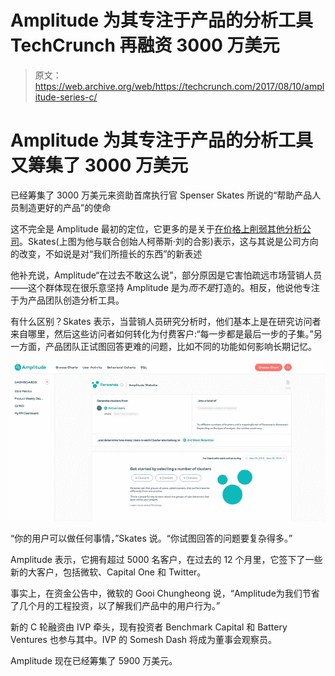 # Amplitude 为其专注于产品的分析工具 TechCrunch 再融资 3000 万美元

> 原文：<https://web.archive.org/web/https://techcrunch.com/2017/08/10/amplitude-series-c/>

# Amplitude 为其专注于产品的分析工具又筹集了 3000 万美元

已经筹集了 3000 万美元来资助首席执行官 Spenser Skates 所说的“帮助产品人员制造更好的产品”的使命

这不完全是 Amplitude 最初的定位，它更多的是关于[在价格上削弱其他分析公司](https://web.archive.org/web/20230209092559/https://techcrunch.com/2014/07/11/amplitude-the-analytics-startup-undercutting-mixpanel-raises-2-million-seed-round/)。Skates(上图为他与联合创始人柯蒂斯·刘的合影)表示，这与其说是公司方向的改变，不如说是对“我们所擅长的东西”的新表述

他补充说，Amplitude“在过去不敢这么说”，部分原因是它害怕疏远市场营销人员——这个群体现在很乐意坚持 Amplitude 是为*而不是*打造的。相反，他说他专注于为产品团队创造分析工具。

有什么区别？Skates 表示，当营销人员研究分析时，他们基本上是在研究访问者来自哪里，然后这些访问者如何转化为付费客户:“每一步都是最后一步的子集。”另一方面，产品团队正试图回答更难的问题，比如不同的功能如何影响长期记忆。

[![Amplitude Clusters](img/27ba7f56101afe6decfc1d0e6687f8fd.png)](https://web.archive.org/web/20230209092559/https://techcrunch.com/2017/08/10/amplitude-series-c/clusters/)

“你的用户可以做任何事情，”Skates 说。“你试图回答的问题要复杂得多。”

Amplitude 表示，它拥有超过 5000 名客户，在过去的 12 个月里，它签下了一些新的大客户，包括微软、Capital One 和 Twitter。

事实上，在资金公告中，微软的 Gooi Chungheong 说，“Amplitude为我们节省了几个月的工程投资，以了解我们产品中的用户行为。”

新的 C 轮融资由 IVP 牵头，现有投资者 Benchmark Capital 和 Battery Ventures 也参与其中。IVP 的 Somesh Dash 将成为董事会观察员。

Amplitude 现在已经筹集了 5900 万美元。